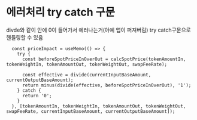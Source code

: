 # 에러처리 try catch 구문

divde와 같이 안에 0이 들어가서 에러나는거(아예 앱이 퍼져버림) try catch구문으로 핸들링할 수 있음
```tsx
  const priceImpact = useMemo(() => {
    try {
      const beforeSpotPriceInOverOut = calcSpotPrice(tokenAmountIn, tokenWeightIn, tokenAmountOut, tokenWeightOut, swapFeeRate);

      const effective = divide(currentInputBaseAmount, currentOutputBaseAmount);
      return minus(divide(effective, beforeSpotPriceInOverOut), '1');
    } catch {
      return '0';
    }
  }, [tokenAmountIn, tokenWeightIn, tokenAmountOut, tokenWeightOut, swapFeeRate, currentInputBaseAmount, currentOutputBaseAmount]);
  ```